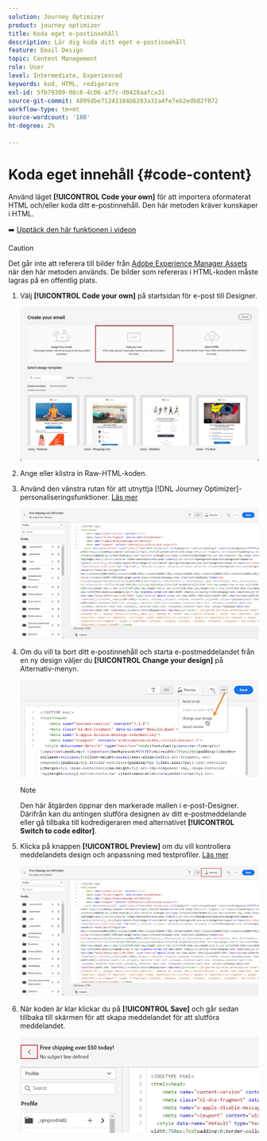 ```yaml
---
solution: Journey Optimizer
product: journey optimizer
title: Koda eget e-postinnehåll
description: Lär dig koda ditt eget e-postinnehåll
feature: Email Design
topic: Content Management
role: User
level: Intermediate, Experienced
keywords: kod, HTML, redigerare
exl-id: 5fb79300-08c6-4c06-a77c-d0420aafca31
source-git-commit: 4899dbe71243184b6283a32a4fe7eb2edb82f872
workflow-type: tm+mt
source-wordcount: '180'
ht-degree: 2%

---
```


# Koda eget innehåll {#code-content}

Använd läget **[!UICONTROL Code your own]** för att importera oformaterat HTML och/eller koda ditt e-postinnehåll. Den här metoden kräver kunskaper i HTML.

➡️ [Upptäck den här funktionen i videon](#video)

>[!CAUTION]
>
> Det går inte att referera till bilder från [Adobe Experience Manager Assets](../content-management/assets.md) när den här metoden används. De bilder som refereras i HTML-koden måste lagras på en offentlig plats.

1. Välj **[!UICONTROL Code your own]** på startsidan för e-post till Designer.

   ![](assets/code-your-own.png)

1. Ange eller klistra in Raw-HTML-koden.

1. Använd den vänstra rutan för att utnyttja [!DNL Journey Optimizer]-personaliseringsfunktioner. [Läs mer](../personalization/personalize.md)

   ![](assets/code-editor.png)

1. Om du vill ta bort ditt e-postinnehåll och starta e-postmeddelandet från en ny design väljer du **[!UICONTROL Change your design]** på Alternativ-menyn.

   ![](assets/code-editor-change-design.png)

   >[!NOTE]
   >
   >Den här åtgärden öppnar den markerade mallen i e-post-Designer. Därifrån kan du antingen slutföra designen av ditt e-postmeddelande eller gå tillbaka till kodredigeraren med alternativet **[!UICONTROL Switch to code editor]**.

1. Klicka på knappen **[!UICONTROL Preview]** om du vill kontrollera meddelandets design och anpassning med testprofiler. [Läs mer](../content-management/preview-test.md)

   ![](assets/code-editor-preview.png)

1. När koden är klar klickar du på **[!UICONTROL Save]** och går sedan tillbaka till skärmen för att skapa meddelandet för att slutföra meddelandet.

   ![](assets/code-editor-save.png)
